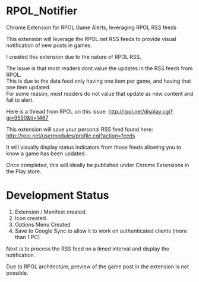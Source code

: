 RPOL_Notifier
=============

Chrome Extension for RPOL Game Alerts, leveraging RPOL RSS feeds

This extension will leverage the RPOL.net RSS feeds to provide visual notification of new posts in games.

I created this extension due to the nature of RPOL RSS.  

The issue is that most readers dont value the updates in the RSS feeds from RPOL.  
This is due to the data feed only having one item per game, and having that one item updated.  
For some reason, most readers do not value that update as new content and fail to alert.

Here is a thread from RPOL on this issue: http://rpol.net/display.cgi?gi=9590&ti=1467

This extension will save your personal RSS feed found here: http://rpol.net/usermodules/profile.cgi?action=feeds

It will visually display status indicators from those feeds allowing you to know a game has been updated.

Once completed, this will ideally be published under Chrome Extensions in the Play store.

Development Status
==================

1.  Extension / Manifest created.
2.  Icon created.
3.  Options Menu Created
4.  Save to Google Sync to allow it to work on authenticated clients (more than 1 PC)

Next is to process the RSS feed on a timed interval and display the notification.

Due to RPOL architecture, preview of the game post in the extension is not possible.
